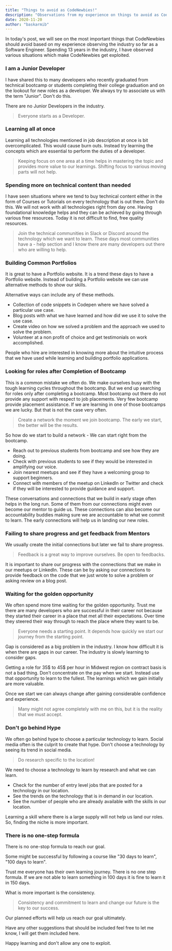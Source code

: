 ```yaml
---
title: "Things to avoid as CodeNewbies!"
description: "Observations from my experience on things to avoid as CodeNewbies"
date: 2020-11-20
author: "baskarmib"
---
```


In today's post, we will see on the most important things that CodeNewbies should avoid based on my experience observing the industry so far as a Software Engineer. Spending 13 years in the industry, I have observed various situations which make CodeNewbies get exploited. 

### I am a Junior Developer

I have shared this to many developers who recently graduated from technical bootcamp or students completing their college graduation and on the lookout for new roles as a developer. We always try to associate us with the term "Junior". Don't do this.  

There are no Junior Developers in the industry. 

> Everyone starts as a Developer.

### Learning all at once

Learning all technologies mentioned in job description at once is bit overcomplicated. This would cause burn outs. Instead try learning the concepts which are essential to perform the duties of a developer. 

> Keeping focus on one area at a time helps in mastering the topic and provides more value to our learnings. Shifting focus to various moving parts will not help.

### Spending more on technical content than needed

I have seen situations where we tend to buy technical content either in the form of Courses or Tutorials on every technology that is out there. Don't do this. We will not work with all technologies right from day one. Having foundational knowledge helps and they can be achieved by going through various free resources. Today it is not difficult to find, free quality resources. 

> Join the technical communities in Slack or Discord around the technology which we want to learn. These days most communities have a - help section and I know there are many developers out there who are willing to help.

### Building Common Portfolios

It is great to have a Portfolio website. It is a trend these days to have a Portfolio website. Instead of building a Portfolio website we can use alternative methods to show our skills.

Alternative ways can include any of these methods.

- Collection of code snippets in Codepen where we have solved a particular use case.
- Blog posts with what we have learned and how did we use it to solve the use case.
- Create video on how we solved a problem and the approach we used to solve the problem.
- Volunteer at a non profit of choice and get testimonials on work accomplished.

People who hire are interested in knowing more about the intuitive process that we have used while learning and building portfolio applications. 

### Looking for roles after Completion of Bootcamp

This is a common mistake we often do. We make ourselves busy with the tough learning cycles throughout the bootcamp.  But we end up searching for roles only after completing a bootcamp. Most bootcamp out there do not provide any support with respect to job placements. Very few bootcamp provide placement assistance. If we are learning in one of those bootcamps we are lucky. But that is not the case very often.

> Create a network the moment we join bootcamp. The early we start, the better will be the results.

So how do we start to build a network - We can start right from the bootcamp.

- Reach out to previous students from bootcamp and see how they are doing.
- Check with previous students to see if they would be interested in amplifying our voice.
- Join nearest meetups and see if they have a welcoming group to support beginners.
- Connect with members of the meetup on LinkedIn or Twitter and check if they will be interested to provide guidance and support.

These conversations and connections that we build in early stage often helps in the long run. Some of them from our connections might even become our mentor to guide us. These connections can also become our accountability buddies making sure we are accountable to what we commit to learn. The early connections will help us in landing our new roles.

### Failing to share progress and get feedback from Mentors

We usually create the initial connections but later we fail to share progress. 

> Feedback is a great way to improve ourselves. Be open to feedbacks.

It is important to share our progress with the connections that we make in our meetups or LinkedIn.  These can be by asking our connections to provide feedback on the code that we just wrote to solve a problem or asking review on a blog post. 

### Waiting for the golden opportunity

We often spend more time waiting for the golden opportunity. Trust me there are many developers who are successful in their career not because they started their career in a place that met all their expectations. Over time they steered their way through to reach the place where they want to be.

> Everyone needs a starting point.  It depends how quickly we start our journey from the starting point.

Gap is considered as a big problem in the industry. I know how difficult it is when there are gaps in our career. The industry is slowly learning to consider gaps. 

Getting a role for 35$ to 45$ per hour in Midwest region on contract basis is not a bad thing. Don't concentrate on the pay when we start. Instead use that opportunity to learn to the fullest. The learnings which we gain initially are more valuable. 

Once we start we can always change after gaining considerable confidence and experience. 

> Many might not agree completely with me on this, but it is the reality that we must accept.

### Don't go behind Hype

We often go behind hype to choose a particular technology to learn. Social media often is the culprit to create that hype. Don't choose a technology by seeing its trend in social media.

> Do research specific to the location!

We need to choose a technology to learn by research and what we can learn.

- Check for the number of entry level jobs that are posted for a technology in our location.
- See the trends on the technology that is in demand in our location.
- See the number of people who are already available with the skills in our location.

Learning a skill where there is a large supply will not help us land our roles. So, finding the niche is more important.

### There is no one-step formula

There is no one-stop formula to reach our goal. 

Some might be successful by following a course like "30 days to learn", "100 days to learn". 

Trust me everyone has their own learning journey. There is no one step formula. If we are not able to learn something in 100 days it is fine to learn it in 150 days. 

What is more important is the consistency.

> Consistency and commitment to learn and change our future is the key to our success.

Our planned efforts will help us reach our goal ultimately. 

Have any other suggestions that should be included feel free to let me know, I will get them included here. 

Happy learning and don't allow any one to exploit.
